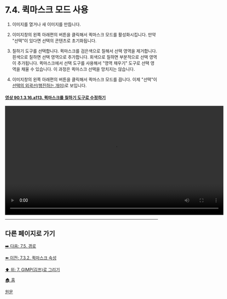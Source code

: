 # 7.4. 퀵마스크 모드 사용

1. 이미지를 열거나 새 이미지를 만듭니다.

2. 이미지창의 왼쪽 아래편의 버튼을 클릭해서 퀵마스크 모드를 활성화시킵니다. 만약 "선택"이 있다면 선택의 콘텐츠로 초기화됩니다.

3. 칠하기 도구를 선택합니다. 퀵마스크를 검은색으로 칠해서 선택 영역을 제거합니다. 흰색으로 칠하면 선택 영역으로 추가합니다. 회색으로 칠하면 부분적으로 선택 영역이 추가됩니다. 퀵마스크에서 선택 도구를 사용해서 "영역 채우기" 도구로 선택 영역을 채울 수 있습니다. 이 과정은 퀵마스크 선택을 망치지는 않습니다.

4. 이미지창의 왼쪽 아래편의 버튼을 클릭해서 퀵마스크 모드를 끕니다. 이제 "선택"이 [선택의 외곽선(행진하는 개미)](./19-glossaryx-marching_ants.md)로 보입니다.

<a id="90-01-03-16-a113"></a>

#### [영상 90.1.3.16.a113. 퀵마스크를 칠하기 도구로 수정하기](./90-01-03-16-toggle_quick_mask.md#90-01-03-16-a113)
<video controls="controls" width="720" src="https://github.com/wonder13662/gimp/assets/15767104/44c82438-bb6a-426d-b9fd-453fcfb46906"></video>

***

## 다른 페이지로 가기
[➡️ 다음: 7.5. 경로](./07-05-00-paths.md)

[⬅️ 이전: 7.3.2. 퀵마스크 속성](./07-03-02-properties.md)

[⬆️ 위: 7. GIMP(김프)로 그리기](./07-00-painting-with-gimp.md)

[🏠 홈](./00-home.md)

[원문](https://docs.gimp.org/2.10/ko/gimp-image-window-quick-mask-button.html#gimp-image-window-quick-mask-overview)
